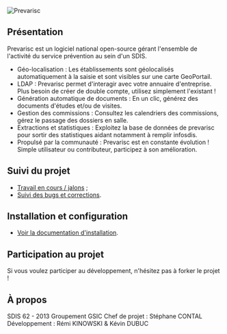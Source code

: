 ![Prevarisc](https://raw.github.com/SDIS62/prevarisc/master/extras/logo_prevarisc_readme.jpg)

## Présentation

Prevarisc est un logiciel national open-source gérant l'ensemble de l'activité du service prévention au sein d'un SDIS.

* Géo-localisation : Les établissements sont géolocalisés automatiquement à la saisie et sont visibles sur une carte GeoPortail.
* LDAP : Prevarisc permet d'interagir  avec votre annuaire d'entreprise. Plus besoin de créer de double compte, utilisez simplement l'existant !
* Génération automatique de documents : En un clic, générez des documents d'études et/ou de visites.
* Gestion des commissions : Consultez les calendriers des commissions, gérez le passage des dossiers en salle.
* Extractions et statistiques : Exploitez la base de données de prevarisc pour sortir des statistiques aidant notamment à remplir infosdis.
* Propulsé par la communauté : Prevarisc est en constante évolution ! Simple utilisateur ou contributeur, participez à son amélioration.

## Suivi du projet

* [Travail en cours / jalons](https://github.com/SDIS62/prevarisc/issues/milestones) ;
* [Suivi des bugs et corrections](https://github.com/SDIS62/prevarisc/issues).

## Installation et configuration

* [Voir la documentation d'installation](https://github.com/SDIS62/prevarisc/blob/master/docs/documentation_installation.md).

## Participation au projet

Si vous voulez participer au développement, n'hésitez pas à forker le projet !

## À propos

SDIS 62 - 2013
Groupement GSIC
Chef de projet : Stéphane CONTAL
Développement : Rémi KINOWSKI & Kévin DUBUC
